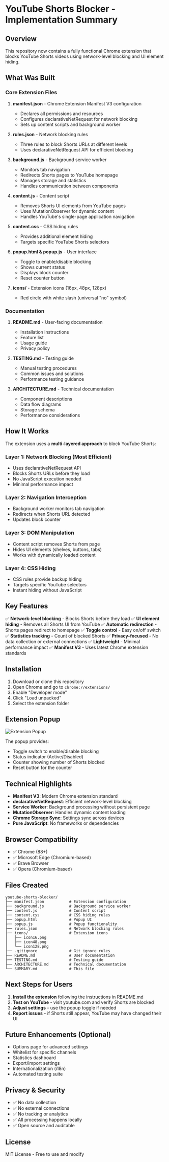 # YouTube Shorts Blocker - Implementation Summary

## Overview

This repository now contains a fully functional Chrome extension that blocks YouTube Shorts videos using network-level blocking and UI element hiding.

## What Was Built

### Core Extension Files

1. **manifest.json** - Chrome Extension Manifest V3 configuration
   - Declares all permissions and resources
   - Configures declarativeNetRequest for network blocking
   - Sets up content scripts and background worker

2. **rules.json** - Network blocking rules
   - Three rules to block Shorts URLs at different levels
   - Uses declarativeNetRequest API for efficient blocking

3. **background.js** - Background service worker
   - Monitors tab navigation
   - Redirects Shorts pages to YouTube homepage
   - Manages storage and statistics
   - Handles communication between components

4. **content.js** - Content script
   - Removes Shorts UI elements from YouTube pages
   - Uses MutationObserver for dynamic content
   - Handles YouTube's single-page application navigation

5. **content.css** - CSS hiding rules
   - Provides additional element hiding
   - Targets specific YouTube Shorts selectors

6. **popup.html & popup.js** - User interface
   - Toggle to enable/disable blocking
   - Shows current status
   - Displays block counter
   - Reset counter button

7. **icons/** - Extension icons (16px, 48px, 128px)
   - Red circle with white slash (universal "no" symbol)

### Documentation

1. **README.md** - User-facing documentation
   - Installation instructions
   - Feature list
   - Usage guide
   - Privacy policy

2. **TESTING.md** - Testing guide
   - Manual testing procedures
   - Common issues and solutions
   - Performance testing guidance

3. **ARCHITECTURE.md** - Technical documentation
   - Component descriptions
   - Data flow diagrams
   - Storage schema
   - Performance considerations

## How It Works

The extension uses a **multi-layered approach** to block YouTube Shorts:

### Layer 1: Network Blocking (Most Efficient)
- Uses declarativeNetRequest API
- Blocks Shorts URLs before they load
- No JavaScript execution needed
- Minimal performance impact

### Layer 2: Navigation Interception
- Background worker monitors tab navigation
- Redirects when Shorts URL detected
- Updates block counter

### Layer 3: DOM Manipulation
- Content script removes Shorts from page
- Hides UI elements (shelves, buttons, tabs)
- Works with dynamically loaded content

### Layer 4: CSS Hiding
- CSS rules provide backup hiding
- Targets specific YouTube selectors
- Instant hiding without JavaScript

## Key Features

✅ **Network-level blocking** - Blocks Shorts before they load
✅ **UI element hiding** - Removes all Shorts UI from YouTube
✅ **Automatic redirection** - Shorts pages redirect to homepage
✅ **Toggle control** - Easy on/off switch
✅ **Statistics tracking** - Count of blocked Shorts
✅ **Privacy-focused** - No data collection or external connections
✅ **Lightweight** - Minimal performance impact
✅ **Manifest V3** - Uses latest Chrome extension standards

## Installation

1. Download or clone this repository
2. Open Chrome and go to `chrome://extensions/`
3. Enable "Developer mode"
4. Click "Load unpacked"
5. Select the extension folder

## Extension Popup

![Extension Popup](https://github.com/user-attachments/assets/c559ec0d-6be4-4c86-9cec-d60cfbb68eb2)

The popup provides:
- Toggle switch to enable/disable blocking
- Status indicator (Active/Disabled)
- Counter showing number of Shorts blocked
- Reset button for the counter

## Technical Highlights

- **Manifest V3**: Modern Chrome extension standard
- **declarativeNetRequest**: Efficient network-level blocking
- **Service Worker**: Background processing without persistent page
- **MutationObserver**: Handles dynamic content loading
- **Chrome Storage Sync**: Settings sync across devices
- **Pure JavaScript**: No frameworks or dependencies

## Browser Compatibility

- ✅ Chrome (88+)
- ✅ Microsoft Edge (Chromium-based)
- ✅ Brave Browser
- ✅ Opera (Chromium-based)

## Files Created

```
youtube-shorts-blocker/
├── manifest.json           # Extension configuration
├── background.js           # Background service worker
├── content.js              # Content script
├── content.css             # CSS hiding rules
├── popup.html              # Popup UI
├── popup.js                # Popup functionality
├── rules.json              # Network blocking rules
├── icons/                  # Extension icons
│   ├── icon16.png
│   ├── icon48.png
│   └── icon128.png
├── .gitignore              # Git ignore rules
├── README.md               # User documentation
├── TESTING.md              # Testing guide
├── ARCHITECTURE.md         # Technical documentation
└── SUMMARY.md              # This file
```

## Next Steps for Users

1. **Install the extension** following the instructions in README.md
2. **Test on YouTube** - visit youtube.com and verify Shorts are blocked
3. **Adjust settings** - use the popup toggle if needed
4. **Report issues** - if Shorts still appear, YouTube may have changed their UI

## Future Enhancements (Optional)

- Options page for advanced settings
- Whitelist for specific channels
- Statistics dashboard
- Export/import settings
- Internationalization (i18n)
- Automated testing suite

## Privacy & Security

- ✅ No data collection
- ✅ No external connections
- ✅ No tracking or analytics
- ✅ All processing happens locally
- ✅ Open source and auditable

## License

MIT License - Free to use and modify
